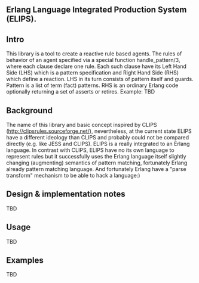 Erlang Language Integrated Production System (ELIPS).
----------------------------------------------------------------------------------

## Intro ##

This library is a tool to create a reactive rule based agents. The rules of behavior 
of an agent specified via a special function handle_pattern/3, where each clause 
declare one rule. Each such clause have its Left Hand Side (LHS) which is a pattern 
specification and Right Hand Side (RHS) which define a reaction. LHS in its turn 
consists of pattern itself and guards. Pattern is a list of term (fact) patterns. 
RHS is an ordinary Erlang code optionally returning a set of asserts or retires.
Example:
    TBD


## Background ##

The name of this library and basic concept inspired by CLIPS (http://clipsrules.sourceforge.net/), 
nevertheless, at the current state ELIPS have a different ideology than CLIPS and probably could 
not be compared directly (e.g. like JESS and CLIPS). ELIPS is a really integrated to an Erlang 
language. In contrast with CLIPS, ELIPS have no its own language to represent rules but it 
successfully uses the Erlang language itself slightly changing (augmenting) semantics of pattern 
matching, fortunately Erlang already pattern matching language. And fortunately Erlang have a 
"parse transform" mechanism to be able to hack a language:) 

## Design & implementation notes ##

TBD 

## Usage ##

TBD

## Examples ##

TBD